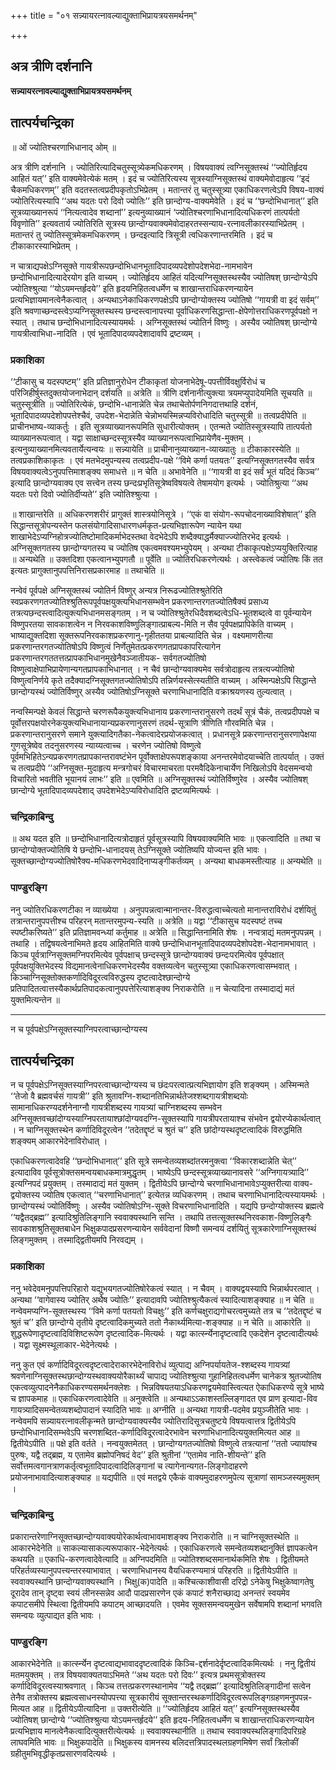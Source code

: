 +++
title = "०१ सन्न्यायरत्नावल्याद्युक्ताभिप्रायत्रयसमर्थनम्"

+++


## अत्र त्रीणि दर्शनानि

**सन्न्यायरत्नावल्याद्युक्ताभिप्रायत्रयसमर्थनम्**

## **तात्पर्यचन्द्रिका**

॥ ओं ज्योतिश्चरणाभिधानाद् ओम् ॥

अत्र त्रीणि दर्शनानि । ज्योतिरित्यादिचतुस्सूत्र्येकमधिकरणम् । विषयवाक्यं त्वग्निसूक्तस्थं ‘‘ज्योतिर्हृदय आहितं यत्’’ इति वाक्यमेवेत्येकं मतम् । इदं च ज्योतिरित्यस्य सूत्रस्याग्निसूक्तस्थं वाक्यमेवोदाहृत्य ‘‘इदं चैकमधिकरणम्’’ इति वदतस्तत्वप्रदीपकृतोऽभिप्रेतम् । मतान्तरं तु चतुस्सूत्र्या एकाधिकरणत्वेऽपि विषय-वाक्यं ज्योतिरित्यस्यापि ‘‘अथ यदतः परो दिवो ज्योतिः’’ इति छान्दोग्य-वाक्यमेवेति । इदं च ‘‘छन्दोभिधानात्’’ इति सूत्रव्याख्यानरूपं ‘‘नित्यत्वादेव शब्दानां’’ इत्यनुव्याख्यानं ‘ज्योतिश्चरणाभिधानादित्यधिकरणं तात्पर्यतो विवृणोति’’ इत्यवतार्य ज्योतिरिति सूत्रस्य छान्दोग्यवाक्यमेवोदाहरतस्सन्याय-रत्नावलीकारस्याभिप्रेतम् । मतान्तरं तु ज्योतिस्सूत्रमेकमधिकरणम् । छन्दइत्यादि त्रिसूत्री त्वधिकरणान्तरमिति । इदं च टीकाकारस्याभिप्रेतम् ।

न चात्राद्यपक्षेऽग्निसूक्ते गायत्रीरूपछन्दोभिधानभूतादिपादव्यपदेशोपदेशभेदा-नामभावेन छन्दोभिधानादित्यादेरयोग इति वाच्यम् । ज्योतिर्हृदय आहितं यदित्यग्निसूक्तस्थस्यैव ज्योतिषश् छान्दोग्येऽपि ज्योतिश्श्रुत्या ‘‘योऽयमन्तर्हृदये’’ इति हृदयनिहितत्वधर्मेण च शाखान्तराधिकरणन्यायेन प्रत्यभिज्ञायमानत्वेनैकत्वात् । अन्यथाऽनेकाधिकरणपक्षेऽपि छान्दोग्योक्तस्य ज्योतिषो ‘‘गायत्री वा इदं सर्वम्’’ इति श्रवणाच्छन्दस्त्वेऽप्यग्निसूक्तस्थस्य छन्दस्त्वानापत्त्या पूर्वाधिकरणसिद्धान्ता-क्षेपेणोत्तराधिकरणपूर्वपक्षो न स्यात् । तथाच छन्दोभिधानादित्यस्यायमर्थः । अग्निसूक्तस्थं ज्योतिर्न विष्णुः । अस्यैव ज्योतिषश् छान्दोग्ये गायत्रीत्वाभिधा-नादिति । एवं भूतादिपादव्यपदेशादावपि द्रष्टव्यम् ।

### **प्रकाशिका**

‘‘टीकासु च यदस्पष्टम्’’ इति प्रतिज्ञानुरोधेन टीकाकृतां योजनाभेदेषू-पपत्तीर्विवक्षुर्विरोधं च परिजिहीर्षुस्तदुक्तयोजनाभेदान् दर्शयति ॥ अत्रेति ॥ त्रीणि दर्शनानीत्युक्त्या त्रयमप्युपादेयमिति सूचयति ॥ चतुस्सूत्रीति ॥ ज्योतिरित्येकं, छन्दोभि-धानान्नेति चेन्न तथाचेतोर्पणनिगदात्तथाहि दर्शनं, भूतादिपादव्यपदेशोपपत्तेश्चैवं, उपदेश-भेदान्नेति चेन्नोभयस्मिन्नप्यविरोधादिति चतुस्सूत्री ॥ तत्वप्रदीपेति ॥ प्राचीनभाष्य-व्याकर्तुः । इति सूत्रव्याख्यानरूपमिति सुधारीत्योक्तम् । एतन्मते ज्योतिस्सूत्रस्यापि तात्पर्यतो व्याख्यानरूपत्वात् । यद्वा साक्षाच्छन्दस्सूत्रस्यैव व्याख्यानरूपत्वाभिप्रायेणैव-मुक्तम् । इत्यनुव्याख्यानमित्यवतार्येत्यन्वयः ॥ सन्न्यायेति ॥ प्राचीनानुव्याख्यान-व्याख्यातुः ॥ टीकाकारस्येति ॥ तत्वप्रकाशिकाकृतः । एवं मतभेदमुपन्यस्य तत्वप्रदीप-पक्षे ‘‘विमे कर्णा पतयतः’’ इत्यग्निसूक्तगतस्यैव सर्वत्र विषयवाक्यत्वेऽनुपपत्तिमाशङ्क्य समाधत्ते ॥ न चेति ॥ अभावेनेति ॥ ‘‘गायत्री वा इदं सर्वं भूतं यदिदं किञ्च’’ इत्यादि छान्दोग्यवाक्य एव सत्त्वेन तस्य छन्दःप्रभृतिसूत्रेष्वविषयत्वे तेषामयोग इत्यर्थः । ज्योतिश्रुत्या ‘‘अथ यदतः परो दिवो ज्योतिर्दीप्यते’’ इति ज्योतिश्श्रुत्या ।

॥ शाखान्तरेति ॥ अधिकरणशरीरं प्रागुक्तं शास्त्रयोनिसूत्रे । ‘‘एकं वा संयोग-रूपचोदनाख्याविशेषात्’’ इति सिद्धान्तसूत्रोपन्यस्तेन फलसंयोगादिसाधारणधर्मकृत-प्रत्यभिज्ञारूपेण न्यायेन यथा शाखाभेदेऽप्यग्निहोत्रज्योतिष्टोमादिकर्माभेदस्तथा वेदभेदेऽपि शब्दैक्याद्धर्मैक्याज्ज्योतिरभेद इत्यर्थः । अग्निसूक्तगतस्य छान्दोग्यगतस्य च ज्योतिष एकत्वमवश्यमभ्युपेयम् । अन्यथा टीकाकृत्पक्षेऽप्ययुक्तिरित्याह ॥ अन्यथेति ॥ उक्तदिशा एकत्वानभ्युपगतौ ॥ पूर्वेति ॥ ज्योतिरधिकरणेत्यर्थः । अस्त्वेकत्वं ज्योतिषः किं तत इत्यतः प्रागुक्तानुपपत्तिनिरासप्रकारमाह ॥ तथाचेति ॥

नन्वेवं पूर्वपक्षे अग्निसूक्तस्थं ज्योतिर्न विष्णुर् अन्यत्र निरूढज्योतिश्श्रुतेरिति स्वप्रकरणगतज्योतिश्श्रुतिरूपपूर्वपक्षयुक्त्यभिधानसम्भवेन प्रकरणान्तरगतज्योतिषैक्यं प्रसाध्य तत्रत्यछन्दस्त्वादित्युक्त्यभिधानमसङ्गतम् । न च ज्योतिश्श्रुतेरधिदैवशब्दत्वेऽधि-भूतशब्दत्वे वा पूर्वन्यायेन विष्णुपरतया सावकाशत्वेन न निरवकाशविष्णुलिङ्गात्प्राबल्य-मिति न सैव पूर्वपक्षप्रापिकेति वाच्यम् । भाष्याद्युक्तदिशा सूक्तरूपनिरवकाशप्रकरणानु-गृहीततया प्राबल्यादिति चेन्न । वक्ष्यमाणरीत्या प्रकरणान्तरगतज्योतिषोऽपि विष्णुत्वं निर्णेतुमेतत्प्रकरणगतप्रापकापरित्यागेन प्रकरणान्तरगततत्तत्प्रापकाभिधानमुखेनैवञ्जातीयक- सर्वगतज्योतिषो विष्णुत्वाक्षेपाभिप्रायेणान्यगतप्रापकाभिधानात् । न चैवं छान्दोग्यवाक्यमेव सर्वत्रोदाहृत्य तत्रत्यज्योतिषो विष्णुत्वनिर्णये कृते तदैक्यादग्निसूक्तगतज्योतिषोऽपि तन्निर्णयस्सेत्स्यतीति वाच्यम् । अस्मिन्पक्षेऽपि सिद्धान्ते छान्दोग्यस्थं ज्योतिर्विष्णुर् अस्यैव ज्योतिषोऽग्निसूक्ते चरणाभिधानादिति वक्राश्रयणस्य तुल्यत्वात् ।

नन्वस्मिन्पक्षे केवलं सिद्धान्ते चरणरूपैकयुक्त्यभिधानाय प्रकरणान्तरानुसरणे तदर्थं सूत्रं चैकं, तत्वप्रदीपपक्षे च पूर्वोत्तरपक्षयोरनेकयुक्त्यभिधानायान्यप्रकरणानुसरणं तदर्थ-सूत्राणि त्रीणिति गौरवमिति चेन्न । प्रकरणान्तरानुसरणे समाने युक्त्यादिगतैका-नेकत्वादेरप्रयोजकत्वात् । प्रधानसूत्रे प्रकरणान्तरानुसरणापेक्षया गुणसूत्रेष्वेव तदनुसरणस्य न्याय्यत्वाच्च । चरणेन ज्योतिषो विष्णुत्वे पूर्वमभिहितेऽन्यप्रकरणगतप्रापकान्तरावष्टंभेन पूर्वोक्ताक्षेपरूपशङ्काया अनन्तरमेवोदयाच्चेति तात्पर्यात् । उक्तं च तत्वप्रदीपे ‘‘अग्निसूक्त-मुदाहृत्य मन्त्रगोचरं विचारमाचरता परमवैदिकेनाचार्येण निखिलोऽपि वेदसमन्वयो विचारितो भवतीति भूयानयं लाभः’’ इति ॥ एवमिति ॥ अग्निसूक्तस्थं ज्योतिर्विष्णुरेव । अस्यैव ज्योतिषश् छान्दोग्ये भूतादिपादव्यपदेशाद् उपदेशभेदेऽप्यविरोधादिति द्रष्टव्यमित्यर्थः ।

### **चन्द्रिकाबिन्दु**

॥ अथ यदत इति ॥ छन्दोभिधानादित्यत्रोदाहृतं पूर्वसूत्रस्यापि विषयवाक्यमिति भावः ॥ एकत्वादिति ॥ तथा च छान्दोग्योक्तज्योतिषि ये छन्दोभि-धानादयस् तेऽग्निसूक्ते ज्योतिष्यपि योज्यन्त इति भावः । सूक्तच्छान्दोग्यज्योतिषोरैक्य-मधिकरणभेदवादिनाप्यङ्गीकर्तव्यम् । अन्यथा बाधकमस्तीत्याह ॥ अन्यथेति ॥

### **पाण्डुरङ्गि**

ननु ज्योतिरधिकरणटीका न व्याख्येया । अनुपपन्नत्वान्मानान्तर-विरुद्धत्वाच्चेत्यतो मानान्तराविरोधं दर्शयितुं तत्रान्तरानुपपत्तीश्च परिहरन् मतान्तरमुपन्य-स्यति ॥ अत्रेति ॥ यद्वा ‘‘टीकासुच यदस्पष्टं तच्च स्पष्टीकरिष्यते’’ इति प्रतिज्ञामवन्ध्यां कर्तुमाह ॥ अत्रेति ॥ सिद्धान्तिनामिति शेषः । नन्वत्राद्यं मतमनुपपन्नम् । तथाहि । तद्विषयत्वेनाभिमते हृदय आहितमिति वाक्ये छन्दोभिधानभूतादिपादव्यपदेशोपदेश-भेदानामभावात् । किञ्च पूर्वत्राग्निसूक्तमग्निपरमित्येव पूर्वपक्षाच् छन्दस्सूत्रे छान्दोग्यवाक्यं छन्दःपरमित्येव पूर्वपक्षात् पूर्वपक्षयुक्तिभेदस्य विद्यमानत्वेनाधिकरणभेदस्यैव वक्तव्यत्वेन चतुस्सूत्र्या एकाधिकरणत्वासम्भवात् । किञ्चाग्निसूक्तोक्तकर्णादिविदूरत्वविरुद्धस्य दृष्टत्वादेश्छान्दोग्ये प्रतिपादितत्वात्तस्यैकार्थप्रतिपादकत्वानुपपत्तेरित्याशङ्क्य निराकरोति ॥ न चेत्यादिना तस्मादाद्यं मतं युक्तमित्यन्तेन ॥

------------------------------------------------------------------------

न च पूर्वपक्षेऽग्निसूक्तस्याग्निपरत्वाच्छान्दोग्यस्य

## **तात्पर्यचन्द्रिका**

न च पूर्वपक्षेऽग्निसूक्तस्याग्निपरत्वाच्छान्दोग्यस्य च छंदःपरत्वात्प्रत्यभिज्ञायोग इति शङ्क्यम् । अस्मिन्मते ‘‘तेजो वै ब्रह्मवर्चसं गायत्री’’ इति श्रुतावग्नि-शब्दानतिभिन्नार्थतेजश्शब्दगायत्रीशब्दयोः सामानाधिकरण्यदर्शनेनाग्नौ गायत्रीशब्दस्य गायत्र्यां चाग्निशब्दस्य सम्भवेन अग्निसूक्तवच्छांदोग्यस्याग्निपरतायाश्छांदोग्यवदग्नि-सूक्तस्यापि गायत्रीपरतायाश्च संभवेन द्वयोरप्येकार्थत्वात् । न चाग्निसूक्तस्थेन कर्णादिविदूरत्वेन ‘‘तदेतद्दृष्टं च श्रुतं च’’ इति छांदोग्यस्थदृष्टत्वादिकं विरुद्धमिति शङ्क्यम् आकारभेदेनाविरोधात् ।

एकाधिकरणत्वादेवहि ‘‘छन्दोभिधानात्’’ इति सूत्रे समन्वेतव्यशब्दांतरमनुक्त्वा ‘‘विकारशब्दान्नेति चेत्’’ इत्यादाविव पूर्वसूत्रोक्तसमन्वयबाधकमात्रमुद्धृतम् । भाष्येऽपि छन्दस्सूत्रव्याख्यानावसरे ‘‘अग्निगायत्र्यादि’’ इत्यग्निपदं प्रयुक्तम् । तस्मादाद्यं मतं युक्तम् । द्वितीयेऽपि छान्दोग्ये चरणाभिधानाभावेऽप्युक्तरीत्या वाक्य-द्वयोक्तस्य ज्योतिष एकत्वात् ‘‘चरणाभिधानात्’’ इत्येतन्न व्यधिकरणम् । तथाच चरणाभिधानादित्यस्यायमर्थः । छान्दोग्यस्थं ज्योतिर्विष्णुः । अस्यैव ज्योतिषोऽग्नि-सूक्ते विचरणाभिधानादिति । यद्यपि छन्दोग्योक्तस्य ब्रह्मत्वे ‘‘यद्वैतद्ब्रह्म’’ इत्यादिश्रुतिलिङ्गानि स्ववाक्यस्थानि सन्ति । तथापि तत्तत्सूक्तस्थनिरवकाश-विष्णुलिङ्गैः सावकाशश्रुतिसूक्तबाधेन भिक्षुकपादप्रसरणन्यायेन सर्ववेदानां विष्णौ समन्वयं दर्शयितुं सूत्रकारेणाग्निसूक्तस्थं लिङ्गमुक्तम् । तस्माद्द्वितीयमपि निरवद्यम् ।

### **प्रकाशिका**

ननु भवेदेवमनुपपत्तिपरिहारो यद्युभयगतज्योतिषोरेकत्वं स्यात् । न चैवम् । वाक्यद्वयस्यापि भिन्नार्थपरत्वात् । अन्यथा ‘‘वागेवास्य ज्योतिर् अथैष ज्योतिः’’ इत्यादावपि ज्योतिश्श्रुत्यैकत्वं स्यादित्याशङ्क्याह ॥ न चेति ॥ नन्वेवमप्यग्नि-सूक्तस्थस्य ‘‘विमे कर्णा पतयतो विचक्षुः’’ इति कर्णचक्षुराद्यगोचरत्वमुच्यते तत्र च ‘‘तदेतद्दृष्टं च श्रुतं च’’ इति छान्दोग्ये तृतीये दृष्टत्वादिकमुच्यते ततो नैकार्थ्यमित्या-शङ्क्याह ॥ न चेति ॥ आकारेति ॥ शुद्धरूपेणादृष्टत्वादिविशिष्टरूपेण दृष्टत्वादिक-मित्यर्थः । यद्वा कार्त्स्न्येनादृष्टत्वादि एकदेशेन दृष्टत्वादीत्यर्थः । यद्वा सूक्ष्मस्थूलाकार-भेदेनेत्यर्थः ।

ननु कुत एवं कर्णादिविदूरत्वदृष्टत्वादेराकारभेदेनाविरोधं व्युत्पाद्य अग्निपर्यायतेज-श्शब्दस्य गायत्र्यां श्रवणेनाग्निसूक्तस्थछान्दोग्यस्थवाक्ययोरैकार्थ्यं चापाद्य ज्योतिश्श्रुत्या गुहानिहितत्वधर्मेण चानेकत्र श्रुतज्योतिष एकत्वव्युत्पादनेनैकाधिकरण्यसमर्थनक्लेशः । भिन्नविषयतयाऽधिकरणद्वयमेवास्त्वित्यत ऐकाधिकरण्ये सूत्रे भाष्ये च ज्ञापकमाह ॥ एकाधिकरणत्वादेवेति ॥ अनुक्त्वेति ॥ अन्यथाऽऽकाशस्तल्लिङ्गादत एव प्राण इत्यादा-विव गायत्र्यादिसमन्वेतव्यशब्दोपादानं स्यादिति भावः ॥ अग्नीति ॥ अन्यथा गायत्री-पदमेव प्रयुञ्जीतेति भावः । नन्वेवमपि सन्न्यायरत्नावलीकृन्मते छान्दोग्यवाक्यस्यैव ज्योतिरादिसूत्रचतुष्टये विषयत्वात्तत्र द्वितीयेऽपि छन्दोभिधानादिसम्भवेऽपि चरणशब्दित-कर्णादिविदूरत्वादेरभावेन चरणाभिधानादित्ययुक्तमित्यत आह ॥ द्वितीयेऽपीति ॥ पक्षे इति वर्तते । नन्वयुक्तमेतत् । छान्दोग्यगतज्योतिषो विष्णुत्वे तत्रत्यानां ‘‘ततो ज्यायांश्च पुरुषः, यद्वै तद्ब्रह्म, य एतामेव ब्रह्मोपनिषदं वेद’’ इति श्रुतीनां ‘‘एतामेव नाति-शीयन्ते’’ इति सर्वोत्तमत्वगानत्राणकर्तृत्वभूतादिपादत्वादिलिङ्गानां च त्यागेनान्यगत-लिङ्गोदाहरणे प्रयोजनाभावादित्याशङ्क्याह ॥ यद्यपीति ॥ एवं मतद्वये एकैकं वाक्यमुदाहरणमुपेत्य सूत्राणां सामञ्जस्यमुक्तम् ।

### **चन्द्रिकाबिन्दु**

प्रकारान्तरेणाग्निसूक्तच्छान्दोग्यवाक्ययोरेकार्थत्वाभावमाशङ्क्य निराकरोति ॥ न चाग्निसूक्तस्थेति ॥ आकारभेदेनेति ॥ साकल्यासाकल्यरूपाकार-भेदेनेत्यर्थः । एकाधिकरणत्वे समन्वेतव्यशब्दानुक्तिं ज्ञापकत्वेन कथयति ॥ एकाधि-करणत्वादेवेत्यादि ॥ अग्निपदमिति ॥ ज्योतिश्शब्दसमानार्थकमिति शेषः । द्वितीयमते परिहर्तव्यस्यानुपपत्त्यन्तरस्याभावात् । चरणाभिधानस्य वैयधिकरण्यमात्रं परिहरति ॥ द्वितीयेऽपीति ॥ स्ववाक्यस्थानि छान्दोग्यवाक्यस्थानि । भिक्षु(क)पादेति ॥ कश्चित्काशीवासी दरिद्रो ऽनेकेषु भिक्षुकेष्वागतेषु दूरादेव तान् दृष्ट्वा स्वयं लीनस्सन्नेव आदौ पादप्रसारणेन एकं कपाटं शनैराच्छाद्य अनन्तरं स्वयमेव कपाटसमीपे स्थित्वा द्वितीयमपि कपाटम् आच्छादयति । एवमेव सूक्तसमन्वयमुखेन सर्वेषामपि शब्दानां भगवति समन्वयः व्युत्पाद्यत इति भावः ।

### **पाण्डुरङ्गि**

आकारभेदेनेति ॥ कार्त्स्न्येन दृष्टत्वाद्यभावाददृष्टत्वादिकं किञ्चि-द्दर्शनादेर्दृष्टत्वादिकमित्यर्थः । ननु द्वितीयं मतमयुक्तम् । तत्र विषयवाक्यतयाऽभिमते ‘‘अथ यदतः परो दिवः’’ इत्यत्र प्रथमसूत्रोक्तस्य कर्णादिविदूरत्वस्याश्रवणात् । किञ्च तत्तत्प्रकरणस्थानामेव ‘‘यद्वै तद्ब्रह्म’’ इत्यादिश्रुतिलिङ्गादीनां सत्वेन तेनैव तत्रोक्तस्य ब्रह्मत्वसाधनस्योपपत्त्या सूत्रकारीयं सूक्तान्तरस्थकर्णादिविदूरत्वरूपलिङ्गग्रहणमनुपपन्न-मित्यत आह ॥ द्वितीयेऽपीत्यादिना ॥ उक्तरीत्येति ॥ ‘‘ज्योतिर्हृदय आहितं यत्’’ इत्यग्निसूक्तस्थस्यैव ज्योतिषश् छान्दोग्ये ‘‘ज्योतिश्श्रुत्या योऽयमन्तर्हृदये’’ इति हृदय-निहितत्वधर्मेण च शाखान्तराधिकरणन्यायेन प्रत्यभिज्ञाय मानत्वेनैकत्वादित्युक्तरीत्येत्यर्थः ॥ स्ववाक्यस्थानीति ॥ तथाच स्ववाक्यस्थलिङ्गादिपरिग्रहे लाघवमिति भावः ॥ भिक्षुकपादेति ॥ भिक्षुकस्य वामनस्य बलिदत्तत्रिपादस्थलग्रहणमिषेण सर्वां त्रिलोकीं ग्रहीतुमभिवृद्धीकृतप्रसारणवदित्यर्थः ।

